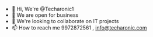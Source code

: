 - 👋 Hi, We're @Techaronic1
- 👀 We are open for business
- 💞️ We're looking to collaborate on IT projects
- 📫 How to reach me 9972872561 , info@techaronic.com

<!---
Techaronic1/Techaronic1 is a ✨ special ✨ repository because its `README.md` (this file) appears on your GitHub profile.
You can click the Preview link to take a look at your changes.
--->
